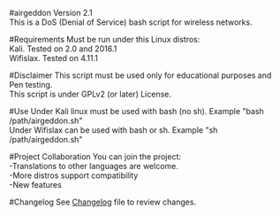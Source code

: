 #airgeddon
Version 2.1<br>
This is a DoS (Denial of Service) bash script for wireless networks.<br>

#Requirements
Must be run under this Linux distros:<br>
Kali. Tested on 2.0 and 2016.1<br>
Wifislax. Tested on 4.11.1<br>

#Disclaimer
This script must be used only for educational purposes and Pen testing.<br>
This script is under GPLv2 (or later) License.<br>

#Use
Under Kali linux must be used with bash (no sh). Example "bash /path/airgeddon.sh"<br>
Under Wifislax can be used with bash or sh. Example "sh /path/airgeddon.sh"<br>

#Project Collaboration
You can join the project:<br>
-Translations to other languages are welcome.<br>
-More distros support compatibility<br>
-New features<br>

#Changelog
See <a href="https://github.com/v1s1t0r1sh3r3/airgeddon/blob/master/changelog.txt">Changelog</a> file to review changes.<br>